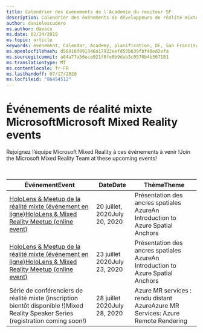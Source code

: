 ```yaml
---
title: Calendrier des événements de l’Académie du reacteur SF
description: Calendrier des événements de développeurs de réalité mixte au niveau du réacteur à San Francisco.
author: danielescudero
ms.author: daescu
ms.date: 02/24/2019
ms.topic: article
keywords: événement, Calendar, Academy, planification, DF, San Francisco, réacteur
ms.openlocfilehash: d58916f691346a17922eefd55b639fbf48ed2efa
ms.sourcegitcommit: a84a77a56ece921f6fe6b9dab3c0576b4b367181
ms.translationtype: MT
ms.contentlocale: fr-FR
ms.lasthandoff: 07/17/2020
ms.locfileid: "86454512"
---
```

# <a name="microsoft-mixed-reality-events"></a><span data-ttu-id="830be-104">Événements de réalité mixte Microsoft</span><span class="sxs-lookup"><span data-stu-id="830be-104">Microsoft Mixed Reality events</span></span>

<span data-ttu-id="830be-105">Rejoignez l’équipe Microsoft Mixed Reality à ces événements à venir !</span><span class="sxs-lookup"><span data-stu-id="830be-105">Join the Microsoft Mixed Reality Team at these upcoming events!</span></span>

<br>

|<span data-ttu-id="830be-106">Événement</span><span class="sxs-lookup"><span data-stu-id="830be-106">Event</span></span>|<span data-ttu-id="830be-107">Date</span><span class="sxs-lookup"><span data-stu-id="830be-107">Date</span></span>|<span data-ttu-id="830be-108">Thème</span><span class="sxs-lookup"><span data-stu-id="830be-108">Theme</span></span>|
|-------------|-------------|-----|
| [<span data-ttu-id="830be-109">HoloLens & Meetup de la réalité mixte (événement en ligne)</span><span class="sxs-lookup"><span data-stu-id="830be-109">HoloLens & Mixed Reality Meetup (online event)</span></span>](https://www.meetup.com/hololens-mr/)| <span data-ttu-id="830be-110">20 juillet, 2020</span><span class="sxs-lookup"><span data-stu-id="830be-110">July 20, 2020</span></span>|<span data-ttu-id="830be-111">Présentation des ancres spatiales Azure</span><span class="sxs-lookup"><span data-stu-id="830be-111">An Introduction to Azure Spatial Anchors</span></span>|
| [<span data-ttu-id="830be-112">HoloLens & Meetup de la réalité mixte (événement en ligne)</span><span class="sxs-lookup"><span data-stu-id="830be-112">HoloLens & Mixed Reality Meetup (online event)</span></span>](https://www.meetup.com/hololens-mr/)| <span data-ttu-id="830be-113">23 juillet 2020</span><span class="sxs-lookup"><span data-stu-id="830be-113">July 23, 2020</span></span>|<span data-ttu-id="830be-114">Présentation des ancres spatiales Azure</span><span class="sxs-lookup"><span data-stu-id="830be-114">An Introduction to Azure Spatial Anchors</span></span>|
| <span data-ttu-id="830be-115">Série de conférenciers de réalité mixte (inscription bientôt disponible !)</span><span class="sxs-lookup"><span data-stu-id="830be-115">Mixed Reality Speaker Series (registration coming soon!)</span></span>|<span data-ttu-id="830be-116">28 juillet 2020</span><span class="sxs-lookup"><span data-stu-id="830be-116">July 28, 2020</span></span>|<span data-ttu-id="830be-117">Azure MR services : rendu distant Azure</span><span class="sxs-lookup"><span data-stu-id="830be-117">Azure MR Services: Azure Remote Rendering</span></span>|
